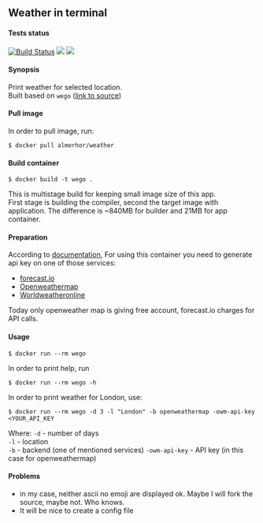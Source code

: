 ## Weather in terminal

#### Tests status

[![Build Status](https://travis-ci.org/pawelpiwosz/docker-weather.svg?branch=master)](https://travis-ci.org/pawelpiwosz/docker-weather)
[![](https://images.microbadger.com/badges/image/almerhor/weather.svg)](https://microbadger.com/images/almerhor/weather "Get your own image badge on microbadger.com")
[![](https://images.microbadger.com/badges/version/almerhor/weather.svg)](https://microbadger.com/images/almerhor/weather "Get your own version badge on microbadger.com")


#### Synopsis

Print weather for selected location.  
Built based on `wego` ([link to source](https://github.com/schachmat/wego))

#### Pull image

In order to pull image, run:

```
$ docker pull almerhor/weather
```

#### Build container

```
$ docker build -t wego .
```

This is multistage build for keeping small image size of this app.  
First stage is building the compiler, second the target image with application.
The difference is ~840MB for builder and 21MB for app container.

#### Preparation

According to [documentation](https://github.com/schachmat/wego/README.md),
For using this container you need to generate api key on one of those services:
* [forecast.io](https://developer.forecast.io/register)
* [Openweathermap](https://home.openweathermap.org/users/sign_up)
* [Worldweatheronline](http://www.worldweatheronline.com/)

Today only openweather map is giving free account, forecast.io charges for API
calls.

#### Usage

```
$ docker run --rm wego
```

In order to print help, run

```
$ docker run --rm wego -h
```

In order to print weather for London, use:

```
$ docker run --rm wego -d 3 -l "London" -b openweathermap -owm-api-key <YOUR_API_KEY
```

Where:
`-d` - number of days  
`-l` - location  
`-b` - backend (one of mentioned services)
`-owm-api-key` - API key (in this case for openweathermap)  

#### Problems

* in my case, neither ascii no emoji are displayed ok. Maybe I will fork the
source, maybe not. Who knows.
* It will be nice to create a config file
